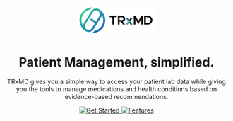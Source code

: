 <p align="center">
  <img src="trxmd.png" alt="Logo of TRx.md" width="180"/>
</p>

<h1 align="center">Patient Management, simplified.</h1>

<p align="center">
  TRxMD gives you a simple way to access your patient lab data while giving you the tools
  to manage medications and health conditions based on evidence-based recommendations.
</p>

<p align="center">
  <a href="https://mend.md" target="_blank">
    <img src="https://img.shields.io/badge/Get%20Started-007bff?style=for-the-badge&logoColor=white" alt="Get Started">
  </a>
  <a href="https://mend.md#features" target="_blank">
    <img src="https://img.shields.io/badge/Features-lightgrey?style=for-the-badge" alt="Features">
  </a>
</p>
